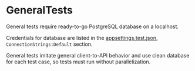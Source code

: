 # GeneralTests

General tests require ready-to-go PostgreSQL database on a localhost.

Credentials for database are listed in the [appsettings.test.json](https://github.com/ChiefNoir/BusinessCard/blob/master/back-end/Tests/GeneralTests/appsettings.test.json), ```ConnectionStrings:Default``` section.

General tests imitate general client-to-API behavior and use clean database for each test case, so tests must run without parallelization.

